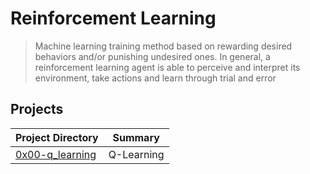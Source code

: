 # Reinforcement Learning

> Machine learning training method based on rewarding desired behaviors and/or punishing undesired ones. In general, a reinforcement learning agent is able to perceive and interpret its environment, take actions and learn through trial and error

## Projects

| Project Directory | Summary |
| ------ | ------ |
| [0x00-q_learning]()| Q-Learning|
